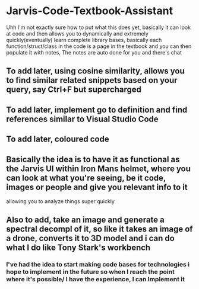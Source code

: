 # Jarvis-Code-Textbook-Assistant
Uhh I'm not exactly sure how to put what this does yet, basically it can look at code and then allows you to dynamically and extremely quickly(eventually) learn complete library bases, basically each function/struct/class in the code is a page in the textbook and you can then populate it with notes, The notes are auto done for you and there's chat

## To add later, using cosine similarity, allows you to find similar related snippets based on your query, say Ctrl+F but supercharged

## To add later, implement go to definition and find references similar to Visual Studio Code

## To add later, coloured code

## Basically the idea is to have it as functional as the Jarvis UI within Iron Mans helmet, where you can look at what you're seeing, be it code, images or people and give you relevant info to it 
allowing you to analyze things super quickly

## Also to add, take an image and generate a spectral decompl of it, so like it takes an image of a drone, converts it to 3D model and i can do what I do like Tony Stark's workbench

### I've had the idea to start making code bases for technologies i hope to implement in the future so when I reach the point where it's possible/ I have the experience, I can Implement it

